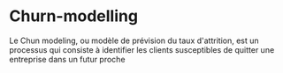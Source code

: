 # Churn-modelling
Le Chun modeling, ou modèle de prévision du taux d'attrition, est un processus qui consiste à identifier les clients susceptibles de quitter une entreprise dans un futur proche
